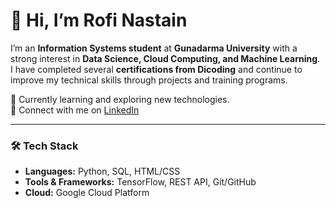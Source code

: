 # 👋 Hi, I’m Rofi Nastain  

I’m an **Information Systems student** at **Gunadarma University** with a strong interest in **Data Science, Cloud Computing, and Machine Learning**.  
I have completed several **certifications from Dicoding** and continue to improve my technical skills through projects and training programs.  

🌱 Currently learning and exploring new technologies.  
🔗 Connect with me on [LinkedIn](https://www.linkedin.com/in/rofinastain/)  

---

### 🛠️ Tech Stack
- **Languages:** Python, SQL, HTML/CSS  
- **Tools & Frameworks:** TensorFlow, REST API, Git/GitHub  
- **Cloud:** Google Cloud Platform 
